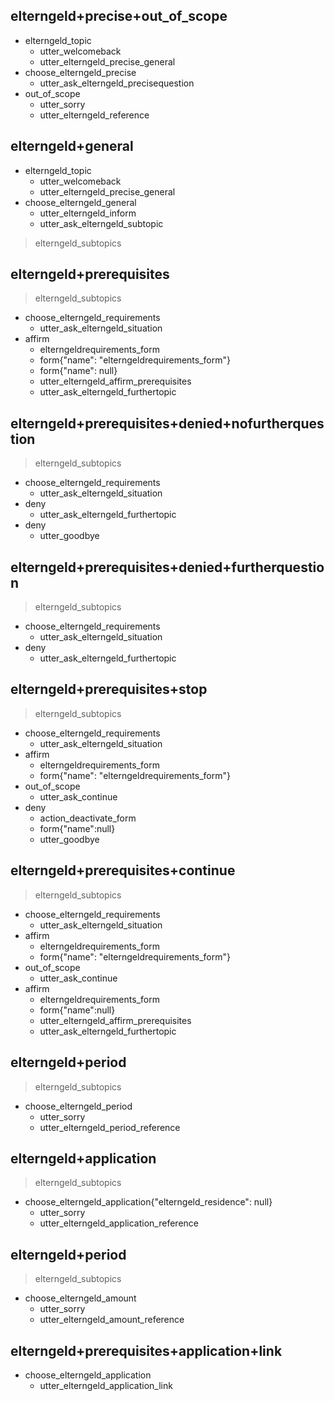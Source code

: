 ## elterngeld+precise+out_of_scope
* elterngeld_topic
  - utter_welcomeback
  - utter_elterngeld_precise_general
* choose_elterngeld_precise
  - utter_ask_elterngeld_precisequestion
* out_of_scope
  - utter_sorry
  - utter_elterngeld_reference

## elterngeld+general
* elterngeld_topic
  - utter_welcomeback
  - utter_elterngeld_precise_general
* choose_elterngeld_general
  - utter_elterngeld_inform
  - utter_ask_elterngeld_subtopic
> elterngeld_subtopics

## elterngeld+prerequisites
> elterngeld_subtopics
* choose_elterngeld_requirements
  - utter_ask_elterngeld_situation
* affirm
  - elterngeldrequirements_form
  - form{"name": "elterngeldrequirements_form"}
  - form{"name": null}
  - utter_elterngeld_affirm_prerequisites
  - utter_ask_elterngeld_furthertopic

## elterngeld+prerequisites+denied+nofurtherquestion
> elterngeld_subtopics
* choose_elterngeld_requirements
  - utter_ask_elterngeld_situation
* deny
  - utter_ask_elterngeld_furthertopic
* deny
  - utter_goodbye

## elterngeld+prerequisites+denied+furtherquestion
> elterngeld_subtopics
* choose_elterngeld_requirements
  - utter_ask_elterngeld_situation
* deny
  - utter_ask_elterngeld_furthertopic

## elterngeld+prerequisites+stop
> elterngeld_subtopics
* choose_elterngeld_requirements
  - utter_ask_elterngeld_situation
* affirm
  - elterngeldrequirements_form
  - form{"name": "elterngeldrequirements_form"}
* out_of_scope
  - utter_ask_continue
* deny
  - action_deactivate_form
  - form{"name":null}
  - utter_goodbye

## elterngeld+prerequisites+continue
> elterngeld_subtopics
* choose_elterngeld_requirements
  - utter_ask_elterngeld_situation
* affirm
  - elterngeldrequirements_form
  - form{"name": "elterngeldrequirements_form"}
* out_of_scope
  - utter_ask_continue
* affirm
  - elterngeldrequirements_form
  - form{"name":null}
  - utter_elterngeld_affirm_prerequisites
  - utter_ask_elterngeld_furthertopic


## elterngeld+period
> elterngeld_subtopics
* choose_elterngeld_period
  - utter_sorry
  - utter_elterngeld_period_reference

## elterngeld+application
> elterngeld_subtopics
* choose_elterngeld_application{"elterngeld_residence": null}
  - utter_sorry
  - utter_elterngeld_application_reference

## elterngeld+period
> elterngeld_subtopics
* choose_elterngeld_amount
  - utter_sorry
  - utter_elterngeld_amount_reference

## elterngeld+prerequisites+application+link
* choose_elterngeld_application
  - utter_elterngeld_application_link
